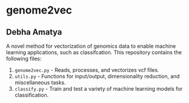 # genome2vec
## Debha Amatya

A novel method for vectorization of genomics data to enable machine learning applications, such as classifcation. This repository contains the following files:

1. `genome2vec.py` - Reads, processes, and vectorizes vcf files.
2. `utils.py` - Functions for input/output, dimensionality reduction, and miscellaneous tasks.
3. `classify.py` - Train and test a variety of machine learning models for classification. 

